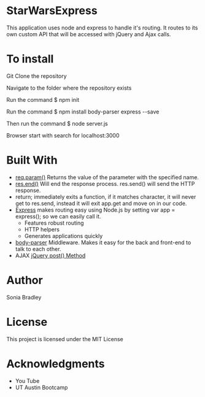 # StarWarsExpress
This application uses node and express to handle it's routing.  It routes to its own custom API that will be accessed with jQuery and Ajax calls.

# To install
Git Clone the repository

Navigate to the folder where the repository exists

Run the command $ npm init

Run the command $ npm install body-parser express --save

Then run the command $ node server.js

Browser start with search for localhost:3000 

# Built With

* [req.param()](https://sailsjs.com/documentation/reference/request-req/req-param) Returns the value of the parameter with the specified name.
* [res.end()](https://stackoverflow.com/questions/29555290/what-is-the-difference-between-res-end-and-res-send) Will end the response process.  res.send() will send the HTTP response.
* return; immediately exits a function, if it matches character, it will never get to res.send, instead it will exit app.get and move on in our code.
* [Express](https://www.npmjs.com/package/express) makes routing easy using Node.js by setting var app = express(); so we can easily call it.
    * Features robust routing
    * HTTP helpers
    * Generates applications quickly
* [body-parser](https://www.npmjs.com/package/body-parser) Middleware.  Makes it easy for the back and front-end to talk to each other.  
* AJAX [jQuery post() Method](https://www.w3schools.com/jquery/ajax_post.asp)



# Author
Sonia Bradley

# License
This project is licensed under the MIT License

# Acknowledgments
* You Tube
* UT Austin Bootcamp


